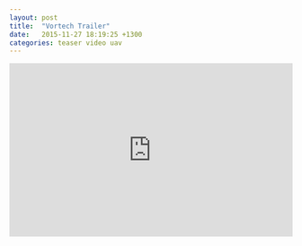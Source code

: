 ```yaml
---
layout: post
title:  "Vortech Trailer"
date:   2015-11-27 18:19:25 +1300
categories: teaser video uav
---
```


<style>
.videoWrapper {
	position: relative;
	padding-bottom: 56.25%; /* 16:9 */
	padding-top: 25px;
	height: 0;
}
.videoWrapper iframe {
	position: absolute;
	top: 0;
	left: 0;
	width: 100%;
	height: 100%;
}
</style>

<div class="videoWrapper">
	<iframe width="560" height="349" src="https://www.youtube.com/embed/RUloflYcv6g" frameborder="0" allowfullscreen></iframe>
</div>
